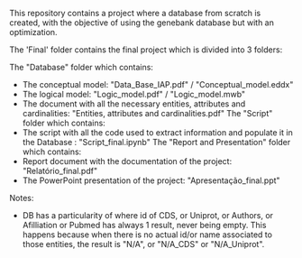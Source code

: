 This repository contains a project where a database from scratch is created, with the objective of using the genebank database but with an optimization.
 
The 'Final' folder contains the final project which is divided into 3 folders:

The "Database" folder which contains:
- The conceptual model: "Data_Base_IAP.pdf" / "Conceptual_model.eddx"
- The logical model: "Logic_model.pdf" / "Logic_model.mwb"
- The document with all the necessary entities, attributes and cardinalities: "Entities, attributes and cardinalities.pdf"
The "Script" folder which contains:
- The script with all the code used to extract information and populate it in the Database : "Script_final.ipynb"
The "Report and Presentation" folder which contains:
- Report document with the documentation of the project: "Relatório_final.pdf"
- The PowerPoint presentation of the project: "Apresentação_final.ppt"


Notes:
- DB has a particularity of where id of CDS, or Uniprot, or Authors, or Afilliation or Pubmed has always 1 result, 
never being empty. This happens because when there is no actual id/or name associated to those entities, the result is 
"N/A", or "N/A_CDS" or "N/A_Uniprot".
